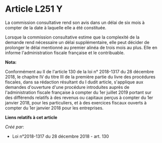 # Article L251 Y

La commission consultative rend son avis dans un délai de six mois à compter de la date à laquelle elle a été constituée.

Lorsque la commission consultative estime que la complexité de la demande rend nécessaire un délai supplémentaire, elle peut
décider de prolonger le délai mentionné au premier alinéa de trois mois au plus. Elle en informe l'administration fiscale
française et le contribuable.

**Nota:**

Conformément au II de l'article 130 de la loi n° 2018-1317 du 28 décembre 2018, le chapitre IV du titre III de la première
partie du livre des procédures fiscales, dans sa rédaction résultant du I dudit article, s'applique aux demandes d'ouverture
d'une procédure introduites auprès de l'administration fiscale française à compter du 1er juillet 2019 portant sur des
différends relatifs à des revenus ou capitaux perçus à compter du 1er janvier 2018, pour les particuliers, et à des exercices
fiscaux ouverts à compter du 1er janvier 2018 pour les entreprises.

**Liens relatifs à cet article**

_Créé par_:

  - Loi n°2018-1317 du 28 décembre 2018 - art. 130
